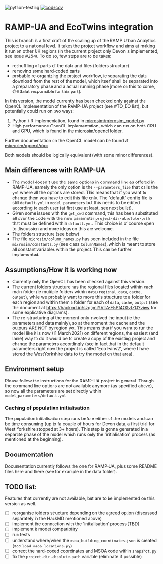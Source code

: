 ![python-testing](https://github.com/Urban-Analytics/RAMP-UA/workflows/python-testing/badge.svg)
[![codecov](https://codecov.io/gh/Urban-Analytics/RAMP-UA/branch/master/graph/badge.svg)](https://codecov.io/gh/Urban-Analytics/RAMP-UA)
# RAMP-UA and EcoTwins integration

This is branch is a first draft of the scaling up of the RAMP Urban Analytics project to a national level. It takes the project workflow and aims at making it run on other UK regions (in the current project only Devon is implemented, see issue #254).
To do so, few steps are to be taken:
- reshuffling of parts of the data and files (folders structure)
- removing some hard-coded parts
- probable re-organizing the project workflow, ie separating the data download from the rest of the model, which itself shall be separated into a preparatory phase and a actual running phase [more on this to come, @HSalat responsible for this part].

In this version, the model currently has been checked only against the OpenCL implementation of the RAMP-UA project (see #TO_DO list), but potentially could run on two ways:
1. Python / R implementation, found in [microsim/microsim_model.py](./microsim/microsim_model.py)
2. High performance OpenCL implementation, which can run on both CPU and GPU, 
which is found in the [microsim/opencl](./microsim/opencl) folder. 

Further documentation on the OpenCL model can be found at [microsim/opencl/doc](./microsim/opencl/doc)

Both models should be logically equivalent (with some minor differences). 



## Main differences with RAMP-UA
- The model doesn't use the same options in command line as offered in RAMP-UA, namely the only option is the `--parameters_file` that calls the `yml` where all the options are stored. This means that if you want to change them you have to edit this file only.
The "default" config file is still `default.yml` in `model_parameters` but this needs to be edited according to each user (at first use at least, see next bullet).
- Given some issues with the `get_cwd` command, this has been substituted all over the code with the new parameter `project-dir-absolute-path` that must be defined within `default.yml`. This choice is of course open to discussion and more ideas on this are welcome.
- The folders structure (see below)
- The file `microsim/column_names.py` has been included in the file `microsim/constants.py` (see class `ColumnNames`), which is meant to store all constant variables within the project. This can be further implemented.


## Assumptions/How it is working now
- Currently only the OpenCL has been checked against this version.
- The current folders structure has the regional files located within each main folder (ie multiple folders within `data/regional_data`, `cache`, `output`), while we probably want to move this structure to a folder for each region and within them a folder for each of `data`, `cache`, `output` (see the document at https://hackmd.io/szqgmlYVTA-E5Pf4OSytZQ?view for some explicative diagrams).
- The re-structuring at the moment only involved the input (ie the parameters and data mainly), so at the moment the cache and the outputs ARE NOT by region yet. This means that if you want to run the model like it is now (11 March 2021) on different regions, the easiest (and lame) way to do it would be to create a copy of the existing project and change the parameters accordingly (see in fact that in the default parameters right now the project is called 'EcoTwins2', where I have stored the WestYorkshire data to try the model on that area).

## Environment setup
Please follow the instructions for the RAMP-UA project in general.
Though the command line options are not available anymore (as specified above), so now all the parameters are set directly within `model_parameters/default.yml`

### Caching of population initialisation
The population initialisation step runs before either of the models and can be time consuming (up to fa couple of hours for Devon data, a first trial for West Yorkshire stopped at 3+ hours).
This step is gonna generated in a separate phase of the model which runs only the 'initialisation' process (as mentioned at the beginning).


## Documentation
Documentation currently follows the one for RAMP-UA, plus some README files here and there (see for example in the data folder).


## TODO list:
Features that currently are not available, but are to be implemented on this version as well.
- [ ] reorganise folders structure depending on the agreed option (discussed separately in the HackMD mentioned above)
- [ ] implement the connection with the 'initialisation' process (TBD)
- [ ] implement R model compatibility
- [ ] run tests
- [ ] understand where/when the `msoa_building_coordinates.json` is created (see `load_msoa_locations.py`)
- [ ] correct the hard-coded coordinates and MSOA code within `snapshot.py`
- [ ] fix the `project-dir-absolute-path` variable (eliminate if possible)